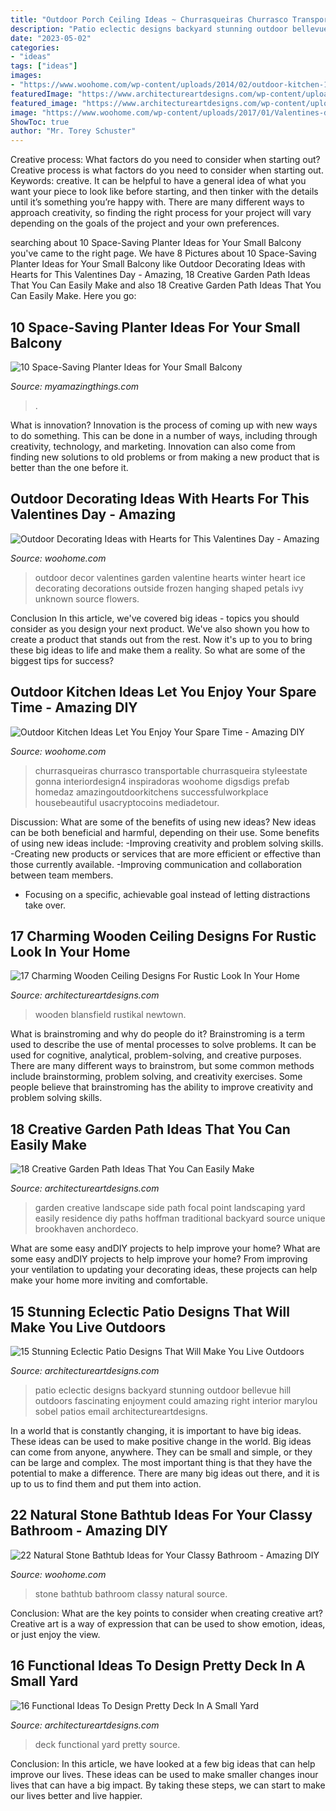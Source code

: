 ```yaml
---
title: "Outdoor Porch Ceiling Ideas ~ Churrasqueiras Churrasco Transportable Churrasqueira Styleestate Gonna Interiordesign4 Inspiradoras Woohome Digsdigs Prefab Homedaz Amazingoutdoorkitchens Successfulworkplace Housebeautiful Usacryptocoins Mediadetour"
description: "Patio eclectic designs backyard stunning outdoor bellevue hill outdoors fascinating enjoyment could amazing right interior marylou sobel patios email architectureartdesigns"
date: "2023-05-02"
categories:
- "ideas"
tags: ["ideas"]
images:
- "https://www.woohome.com/wp-content/uploads/2014/02/outdoor-kitchen-12.jpg"
featuredImage: "https://www.architectureartdesigns.com/wp-content/uploads/2016/12/15-Stunning-Eclectic-Patio-Designs-That-Will-Make-You-Live-Outdoors-9-630x945.jpg"
featured_image: "https://www.architectureartdesigns.com/wp-content/uploads/2016/03/4-53.jpg"
image: "https://www.woohome.com/wp-content/uploads/2017/01/Valentines-day-outdoor-decor-15.jpg"
ShowToc: true
author: "Mr. Torey Schuster"
---
```



Creative process: What factors do you need to consider when starting out?
Creative process is what factors do you need to consider when starting out. Keywords: creative. It can be helpful to have a general idea of what you want your piece to look like before starting, and then tinker with the details until it’s something you’re happy with. There are many different ways to approach creativity, so finding the right process for your project will vary depending on the goals of the project and your own preferences.

	

		
searching about 10 Space-Saving Planter Ideas for Your Small Balcony you've came to the right page. We have 8 Pictures about 10 Space-Saving Planter Ideas for Your Small Balcony like Outdoor Decorating Ideas with Hearts for This Valentines Day - Amazing, 18 Creative Garden Path Ideas That You Can Easily Make and also 18 Creative Garden Path Ideas That You Can Easily Make. Here you go:
		
    
## 10 Space-Saving Planter Ideas For Your Small Balcony

<img loading=lazy src="https://myamazingthings.com/wp-content/uploads/2017/01/idea3-1.jpg" onerror="this.onerror=null;this.src='https://tse2.mm.bing.net/th?id=OIP.V18mttBz5czfVT3KY_9nHQHaJ4&amp;pid=15.1';" alt="10 Space-Saving Planter Ideas for Your Small Balcony">

_Source: myamazingthings.com_

>. 

	

What is innovation?
Innovation is the process of coming up with new ways to do something. This can be done in a number of ways, including through creativity, technology, and marketing. Innovation can also come from finding new solutions to old problems or from making a new product that is better than the one before it.

    
## Outdoor Decorating Ideas With Hearts For This Valentines Day - Amazing

<img loading=lazy src="https://www.woohome.com/wp-content/uploads/2017/01/Valentines-day-outdoor-decor-15.jpg" onerror="this.onerror=null;this.src='https://tse2.mm.bing.net/th?id=OIP.dZXXFzWJYcyi9EZ5sOwxywHaLH&amp;pid=15.1';" alt="Outdoor Decorating Ideas with Hearts for This Valentines Day - Amazing">

_Source: woohome.com_

>outdoor decor valentines garden valentine hearts winter heart ice decorating decorations outside frozen hanging shaped petals ivy unknown source flowers. 

	

Conclusion
In this article, we've covered big ideas - topics you should consider as you design your next product. We've also shown you how to create a product that stands out from the rest. Now it's up to you to bring these big ideas to life and make them a reality. So what are some of the biggest tips for success?

    
## Outdoor Kitchen Ideas Let You Enjoy Your Spare Time - Amazing DIY

<img loading=lazy src="https://www.woohome.com/wp-content/uploads/2014/02/outdoor-kitchen-12.jpg" onerror="this.onerror=null;this.src='https://tse1.mm.bing.net/th?id=OIP.L2mIB8Vur6JPNqFrz7jlnQHaJw&amp;pid=15.1';" alt="Outdoor Kitchen Ideas Let You Enjoy Your Spare Time - Amazing DIY">

_Source: woohome.com_

>churrasqueiras churrasco transportable churrasqueira styleestate gonna interiordesign4 inspiradoras woohome digsdigs prefab homedaz amazingoutdoorkitchens successfulworkplace housebeautiful usacryptocoins mediadetour. 

	

Discussion: What are some of the benefits of using new ideas?
New ideas can be both beneficial and harmful, depending on their use. Some benefits of using new ideas include: 
-Improving creativity and problem solving skills.
-Creating new products or services that are more efficient or effective than those currently available.
-Improving communication and collaboration between team members. 
- Focusing on a specific, achievable goal instead of letting distractions take over.

    
## 17 Charming Wooden Ceiling Designs For Rustic Look In Your Home

<img loading=lazy src="https://www.architectureartdesigns.com/wp-content/uploads/2015/11/75.jpg" onerror="this.onerror=null;this.src='https://tse4.mm.bing.net/th?id=OIP.oJL2BmJf1R7-TXeGU7QGbAHaE6&amp;pid=15.1';" alt="17 Charming Wooden Ceiling Designs For Rustic Look In Your Home">

_Source: architectureartdesigns.com_

>wooden blansfield rustikal newtown. 

	

What is brainstroming and why do people do it?
Brainstroming is a term used to describe the use of mental processes to solve problems. It can be used for cognitive, analytical, problem-solving, and creative purposes. There are many different ways to brainstrom, but some common methods include brainstorming, problem solving, and creativity exercises. Some people believe that brainstroming has the ability to improve creativity and problem solving skills.

    
## 18 Creative Garden Path Ideas That You Can Easily Make

<img loading=lazy src="https://www.architectureartdesigns.com/wp-content/uploads/2016/05/4-26.jpg" onerror="this.onerror=null;this.src='https://tse2.mm.bing.net/th?id=OIP.70jcyKyf4MNgBuGiyb4-mAHaJ4&amp;pid=15.1';" alt="18 Creative Garden Path Ideas That You Can Easily Make">

_Source: architectureartdesigns.com_

>garden creative landscape side path focal point landscaping yard easily residence diy paths hoffman traditional backyard source unique brookhaven anchordeco. 

	

What are some easy andDIY projects to help improve your home?
What are some easy andDIY projects to help improve your home? From improving your ventilation to updating your decorating ideas, these projects can help make your home more inviting and comfortable.

    
## 15 Stunning Eclectic Patio Designs That Will Make You Live Outdoors

<img loading=lazy src="https://www.architectureartdesigns.com/wp-content/uploads/2016/12/15-Stunning-Eclectic-Patio-Designs-That-Will-Make-You-Live-Outdoors-9-630x945.jpg" onerror="this.onerror=null;this.src='https://tse1.mm.bing.net/th?id=OIP.mmSCxWU-YDS8bUdJrhu4ywHaLH&amp;pid=15.1';" alt="15 Stunning Eclectic Patio Designs That Will Make You Live Outdoors">

_Source: architectureartdesigns.com_

>patio eclectic designs backyard stunning outdoor bellevue hill outdoors fascinating enjoyment could amazing right interior marylou sobel patios email architectureartdesigns. 

	

In a world that is constantly changing, it is important to have big ideas. These ideas can be used to make positive change in the world. Big ideas can come from anyone, anywhere. They can be small and simple, or they can be large and complex. The most important thing is that they have the potential to make a difference. There are many big ideas out there, and it is up to us to find them and put them into action.

    
## 22 Natural Stone Bathtub Ideas For Your Classy Bathroom - Amazing DIY

<img loading=lazy src="http://www.woohome.com/wp-content/uploads/2014/04/stone-bathtub-design-ideas-7.jpg" onerror="this.onerror=null;this.src='https://tse4.mm.bing.net/th?id=OIP.Kv1SD2uT8pm7q2tQl1emXAHaLH&amp;pid=15.1';" alt="22 Natural Stone Bathtub Ideas for Your Classy Bathroom - Amazing DIY">

_Source: woohome.com_

>stone bathtub bathroom classy natural source. 

	

Conclusion: What are the key points to consider when creating creative art?
Creative art is a way of expression that can be used to show emotion, ideas, or just enjoy the view.

    
## 16 Functional Ideas To Design Pretty Deck In A Small Yard

<img loading=lazy src="https://www.architectureartdesigns.com/wp-content/uploads/2016/03/4-53.jpg" onerror="this.onerror=null;this.src='https://tse3.mm.bing.net/th?id=OIP.QvcgdS1OcU7ORPTFuWE8hAAAAA&amp;pid=15.1';" alt="16 Functional Ideas To Design Pretty Deck In A Small Yard">

_Source: architectureartdesigns.com_

>deck functional yard pretty source. 

	

Conclusion:
In this article, we have looked at a few big ideas that can help improve our lives. These ideas can be used to make smaller changes inour lives that can have a big impact. By taking these steps, we can start to make our lives better and live happier.

